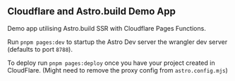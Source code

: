 ## Cloudflare and Astro.build Demo App

Demo app utilising Astro.build SSR with Cloudflare Pages Functions.

Run `pnpm pages:dev` to startup the Astro Dev server the wrangler dev server (defaults to port `8788`).

To deploy run `pnpm pages:deploy` once you have your project created in CloudFlare. (Might need to remove the proxy config from `astro.config.mjs`)